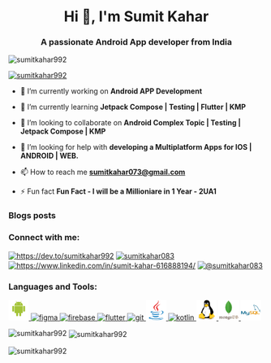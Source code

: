 <h1 align="center">Hi 👋, I'm Sumit Kahar</h1>
<h3 align="center">A passionate Android App developer from India</h3>

<p align="left"> <img src="https://komarev.com/ghpvc/?username=sumitkahar992&label=Profile%20views&color=0e75b6&style=flat" alt="sumitkahar992" /> </p>

<p align="left"> <a href="https://github.com/ryo-ma/github-profile-trophy"><img src="https://github-profile-trophy.vercel.app/?username=sumitkahar992" alt="sumitkahar992" /></a> </p>

- 🔭 I’m currently working on **Android APP Development**

- 🌱 I’m currently learning **Jetpack Compose | Testing | Flutter | KMP**

- 👯 I’m looking to collaborate on **Android Complex Topic | Testing | Jetpack Compose | KMP**

- 🤝 I’m looking for help with **developing a Multiplatform Apps for IOS | ANDROID | WEB.**

- 📫 How to reach me **sumitkahar073@gmail.com**

- ⚡ Fun fact **Fun Fact - I will be a Millioniare in 1 Year - 2UA1**

### Blogs posts
<!-- BLOG-POST-LIST:START -->
<!-- BLOG-POST-LIST:END -->

<h3 align="left">Connect with me:</h3>
<p align="left">
<a href="https://dev.to/https://dev.to/sumitkahar992" target="blank"><img align="center" src="https://raw.githubusercontent.com/rahuldkjain/github-profile-readme-generator/master/src/images/icons/Social/devto.svg" alt="https://dev.to/sumitkahar992" height="30" width="40" /></a>
<a href="https://twitter.com/sumitkahar083" target="blank"><img align="center" src="https://raw.githubusercontent.com/rahuldkjain/github-profile-readme-generator/master/src/images/icons/Social/twitter.svg" alt="sumitkahar083" height="30" width="40" /></a>
<a href="https://linkedin.com/in/https://www.linkedin.com/in/sumit-kahar-616888194/" target="blank"><img align="center" src="https://raw.githubusercontent.com/rahuldkjain/github-profile-readme-generator/master/src/images/icons/Social/linked-in-alt.svg" alt="https://www.linkedin.com/in/sumit-kahar-616888194/" height="30" width="40" /></a>
<a href="https://medium.com/@sumitkahar083" target="blank"><img align="center" src="https://raw.githubusercontent.com/rahuldkjain/github-profile-readme-generator/master/src/images/icons/Social/medium.svg" alt="@sumitkahar083" height="30" width="40" /></a>
</p>

<h3 align="left">Languages and Tools:</h3>
<p align="left"> <a href="https://developer.android.com" target="_blank" rel="noreferrer"> <img src="https://raw.githubusercontent.com/devicons/devicon/master/icons/android/android-original-wordmark.svg" alt="android" width="40" height="40"/> </a> <a href="https://www.figma.com/" target="_blank" rel="noreferrer"> <img src="https://www.vectorlogo.zone/logos/figma/figma-icon.svg" alt="figma" width="40" height="40"/> </a> <a href="https://firebase.google.com/" target="_blank" rel="noreferrer"> <img src="https://www.vectorlogo.zone/logos/firebase/firebase-icon.svg" alt="firebase" width="40" height="40"/> </a> <a href="https://flutter.dev" target="_blank" rel="noreferrer"> <img src="https://www.vectorlogo.zone/logos/flutterio/flutterio-icon.svg" alt="flutter" width="40" height="40"/> </a> <a href="https://git-scm.com/" target="_blank" rel="noreferrer"> <img src="https://www.vectorlogo.zone/logos/git-scm/git-scm-icon.svg" alt="git" width="40" height="40"/> </a> <a href="https://www.java.com" target="_blank" rel="noreferrer"> <img src="https://raw.githubusercontent.com/devicons/devicon/master/icons/java/java-original.svg" alt="java" width="40" height="40"/> </a> <a href="https://kotlinlang.org" target="_blank" rel="noreferrer"> <img src="https://www.vectorlogo.zone/logos/kotlinlang/kotlinlang-icon.svg" alt="kotlin" width="40" height="40"/> </a> <a href="https://www.linux.org/" target="_blank" rel="noreferrer"> <img src="https://raw.githubusercontent.com/devicons/devicon/master/icons/linux/linux-original.svg" alt="linux" width="40" height="40"/> </a> <a href="https://www.mongodb.com/" target="_blank" rel="noreferrer"> <img src="https://raw.githubusercontent.com/devicons/devicon/master/icons/mongodb/mongodb-original-wordmark.svg" alt="mongodb" width="40" height="40"/> </a> <a href="https://www.mysql.com/" target="_blank" rel="noreferrer"> <img src="https://raw.githubusercontent.com/devicons/devicon/master/icons/mysql/mysql-original-wordmark.svg" alt="mysql" width="40" height="40"/> </a> </p>

<p><img align="left" src="https://github-readme-stats.vercel.app/api/top-langs?username=sumitkahar992&show_icons=true&locale=en&layout=compact" alt="sumitkahar992" /></p>

<p>&nbsp;<img align="center" src="https://github-readme-stats.vercel.app/api?username=sumitkahar992&show_icons=true&locale=en" alt="sumitkahar992" /></p>

<p><img align="center" src="https://github-readme-streak-stats.herokuapp.com/?user=sumitkahar992&" alt="sumitkahar992" /></p>
